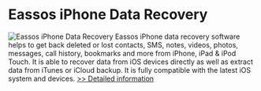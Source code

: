 # Eassos iPhone Data Recovery
![Eassos iPhone Data Recovery](https://mycommerce.akamaized.net/api/pimages/P300913287/BIG/300913287.PNG)
Eassos iPhone data recovery software helps to get back deleted or lost contacts, SMS, notes, videos, photos, messages, call history, bookmarks and more from iPhone, iPad & iPod Touch. It is able to recover data from iOS devices directly as well as extract data from iTunes or iCloud backup. It is fully compatible with the latest iOS system and devices.
[>> Detailed information](https://secure.shareit.com/shareit/product.html?productid=300913287&affiliateid=200057808)
